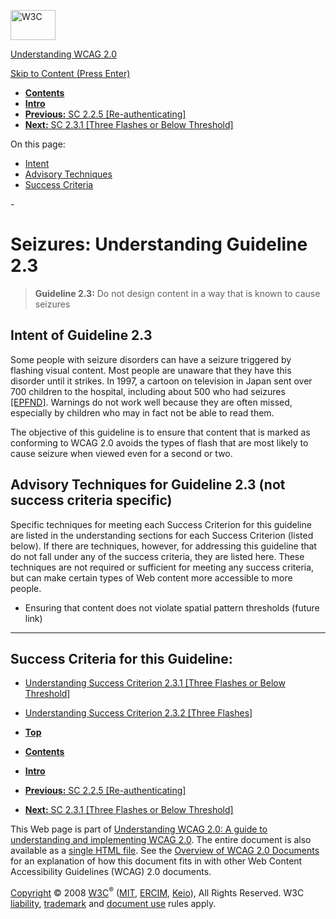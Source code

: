 [<img src="http://www.w3.org/Icons/w3c_home" alt="W3C" width="72" height="48" />](http://www.w3.org/)

[Understanding WCAG 2.0](http://www.w3.org/TR/2008/WD-UNDERSTANDING-WCAG20-20081103/)

[Skip to Content (Press Enter)](#maincontent)

<span id="top"></span>

-   **[Contents](http://www.w3.org/TR/2008/WD-UNDERSTANDING-WCAG20-20081103/#contents "Table of Contents")**
-   **[Intro](intro.html "Introduction to Understanding WCAG 2.0")**
-   [**Previous:** SC 2.2.5 \[Re-authenticating\]](time-limits-server-timeout.html "Understanding SC  2.2.5 [Re-authenticating]")
-   [**Next:** SC 2.3.1 \[Three Flashes or Below Threshold\]](seizure-does-not-violate.html "Understanding SC  2.3.1 [Three Flashes or Below Threshold]")

On this page:

-   [Intent](#seizure)
-   [Advisory Techniques](#seizure)
-   [Success Criteria](#seizure-sc)

<span id="maincontent">-</span>

<span id="seizure"></span> **Seizures**<span class="screenreader">:</span> Understanding Guideline 2.3
======================================================================================================

> **Guideline 2.3:** Do not design content in a way that is known to cause seizures

<span id="seizure-intent"></span> Intent of Guideline 2.3
---------------------------------------------------------

Some people with seizure disorders can have a seizure triggered by flashing visual content. Most people are unaware that they have this disorder until it strikes. In 1997, a cartoon on television in Japan sent over 700 children to the hospital, including about 500 who had seizures [\[EPFND\]](appendixD.html#EPFND). Warnings do not work well because they are often missed, especially by children who may in fact not be able to read them.

The objective of this guideline is to ensure that content that is marked as conforming to WCAG 2.0 avoids the types of flash that are most likely to cause seizure when viewed even for a second or two.

<span id="seizure-advisory"></span> Advisory Techniques for Guideline 2.3 (not success criteria specific)
---------------------------------------------------------------------------------------------------------

Specific techniques for meeting each Success Criterion for this guideline are listed in the understanding sections for each Success Criterion (listed below). If there are techniques, however, for addressing this guideline that do not fall under any of the success criteria, they are listed here. These techniques are not required or sufficient for meeting any success criteria, but can make certain types of Web content more accessible to more people.

-   Ensuring that content does not violate spatial pattern thresholds (future link)

------------------------------------------------------------------------

Success Criteria for this Guideline:
------------------------------------

-   [Understanding Success Criterion 2.3.1 \[Three Flashes or Below Threshold\]](seizure-does-not-violate.html)
-   [Understanding Success Criterion 2.3.2 \[Three Flashes\]](seizure-three-times.html)

-   **[Top](#top)**
-   **[Contents](http://www.w3.org/TR/2008/WD-UNDERSTANDING-WCAG20-20081103/#contents "Table of Contents")**
-   **[Intro](intro.html "Introduction to Understanding WCAG 2.0")**
-   [**Previous:** SC 2.2.5 \[Re-authenticating\]](time-limits-server-timeout.html "Understanding SC  2.2.5 [Re-authenticating]")
-   [**Next:** SC 2.3.1 \[Three Flashes or Below Threshold\]](seizure-does-not-violate.html "Understanding SC  2.3.1 [Three Flashes or Below Threshold]")

This Web page is part of [Understanding WCAG 2.0: A guide to understanding and implementing WCAG 2.0](http://www.w3.org/TR/2008/WD-UNDERSTANDING-WCAG20-20081103/). The entire document is also available as a [single HTML file](complete.html). See the [Overview of WCAG 2.0 Documents](http://www.w3.org/WAI/intro/wcag20) for an explanation of how this document fits in with other Web Content Accessibility Guidelines (WCAG) 2.0 documents.

[Copyright](http://www.w3.org/Consortium/Legal/ipr-notice#Copyright) © 2008 [W3C](http://www.w3.org/)<sup>®</sup> ([MIT](http://www.csail.mit.edu/), [ERCIM](http://www.ercim.org/), [Keio](http://www.keio.ac.jp/)), All Rights Reserved. W3C [liability](http://www.w3.org/Consortium/Legal/ipr-notice#Legal_Disclaimer), [trademark](http://www.w3.org/Consortium/Legal/ipr-notice#W3C_Trademarks) and [document use](http://www.w3.org/Consortium/Legal/copyright-documents) rules apply.
